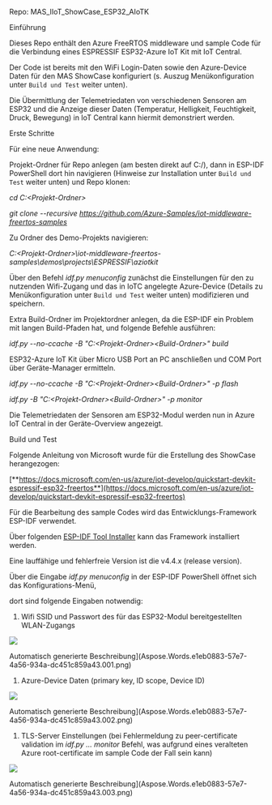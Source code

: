 Repo: MAS\_IIoT\_ShowCase\_ESP32\_AIoTK

Einführung

Dieses Repo enthält den Azure FreeRTOS middleware und sample Code für die Verbindung eines ESPRESSIF ESP32-Azure IoT Kit mit IoT Central.

Der Code ist bereits mit den WiFi Login-Daten sowie den Azure-Device Daten für den MAS ShowCase konfiguriert (s. Auszug Menükonfiguration unter `Build und Test` weiter unten). 

Die Übermittlung der Telemetriedaten von verschiedenen Sensoren am ESP32 und die Anzeige dieser Daten (Temperatur, Helligkeit, Feuchtigkeit, Druck, Bewegung) in IoT Central kann hiermit demonstriert werden.

Erste Schritte

Für eine neue Anwendung:	

Projekt-Ordner für Repo anlegen (am besten direkt auf C:/), dann in ESP-IDF PowerShell dort hin navigieren (Hinweise zur Installation unter `Build und Test` weiter unten) und Repo klonen: 

*cd C:\<Projekt-Ordner>*

*git clone --recursive https://github.com/Azure-Samples/iot-middleware-freertos-samples*

Zu Ordner des Demo-Projekts navigieren:

*C:\<Projekt-Ordner>\iot-middleware-freertos-samples\demos\projects\ESPRESSIF\aziotkit*

Über den Befehl *idf.py menuconfig* zunächst die Einstellungen für den zu nutzenden Wifi-Zugang und das in IoTC angelegte Azure-Device (Details zu Menükonfiguration unter `Build und Test` weiter unten) modifizieren und speichern.

Extra Build-Ordner im Projektordner anlegen, da die ESP-IDF ein Problem mit langen Build-Pfaden hat, und folgende Befehle ausführen: 

*idf.py --no-ccache -B "C:\<Projekt-Ordner>\<Build-Ordner>" build*

ESP32-Azure IoT Kit über Micro USB Port an PC anschließen und COM Port über Geräte-Manager ermitteln.

*idf.py --no-ccache -B "C:\<Projekt-Ordner>\<Build-Ordner>" -p <Your-COM-port> flash*

*idf.py -B "C:\<Projekt-Ordner>\<Build-Ordner>" -p <Your-COM-port> monitor*

Die Telemetriedaten der Sensoren am ESP32-Modul werden nun in Azure IoT Central in der Geräte-Overview angezeigt.

Build und Test

Folgende Anleitung von Microsoft wurde für die Erstellung des ShowCase herangezogen:

[**https://docs.microsoft.com/en-us/azure/iot-develop/quickstart-devkit-espressif-esp32-freertos**](https://docs.microsoft.com/en-us/azure/iot-develop/quickstart-devkit-espressif-esp32-freertos)

Für die Bearbeitung des sample Codes wird das Entwicklungs-Framework ESP-IDF verwendet. 

Über folgenden [ESP-IDF Tool Installer](https://dl.espressif.com/dl/esp-idf-tools-setup-2.3.exe) kann das Framework installiert werden. 

Eine lauffähige und fehlerfreie Version ist die v4.4.x (release version).

Über die Eingabe *idf.py menuconfig* in der ESP-IDF PowerShell öffnet sich das Konfigurations-Menü,

dort sind folgende Eingaben notwendig:

1. Wifi SSID und Passwort des für das ESP32-Modul bereitgestellten WLAN-Zugangs

![](Aspose.Words.42bfea57-d508-4d94-8732-83c6158e8930.001.png)

Automatisch generierte Beschreibung](Aspose.Words.e1eb0883-57e7-4a56-934a-dc451c859a43.001.png)

1. Azure-Device Daten (primary key, ID scope, Device ID)

![](Aspose.Words.bfe04af4-b2cf-4cd3-9d03-4ceca368bdbb.001.png)

Automatisch generierte Beschreibung](Aspose.Words.e1eb0883-57e7-4a56-934a-dc451c859a43.002.png)

1. TLS-Server Einstellungen (bei Fehlermeldung zu peer-certificate validation im *idf.py … monitor* Befehl, was aufgrund eines veralteten Azure root-certificate im sample Code der Fall sein kann)

![](Aspose.Words.e9a0c67d-a007-434e-8d31-0f7327f90a2d.001.png)

Automatisch generierte Beschreibung](Aspose.Words.e1eb0883-57e7-4a56-934a-dc451c859a43.003.png)








